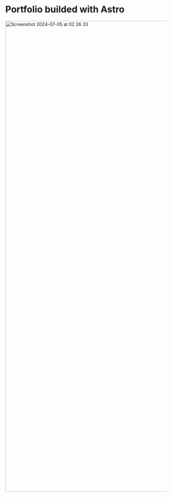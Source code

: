 # Portfolio builded with Astro

<img width="1470" alt="Screenshot 2024-07-05 at 02 26 33" src="https://github.com/ignaciocaramuto/my-astro-portfolio/assets/63249123/76516951-2f38-451b-9e1b-22cab93b3ac6">
